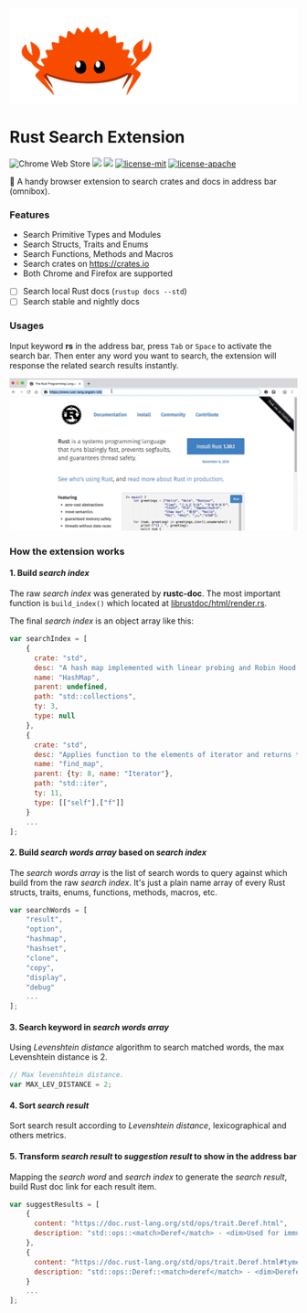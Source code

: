 
![](assets/rustacean.gif)

# Rust Search Extension

![Chrome Web Store](https://img.shields.io/chrome-web-store/v/)
![](https://img.shields.io/badge/stable-1.31.0-yellow.svg)
![](https://img.shields.io/badge/nightly-comming-%23000000.svg)
[![license-mit](https://img.shields.io/badge/license-MIT-blue.svg)](https://github.com/Folyd/rust-search-extension/blob/master/LICENSE-MIT)
[![license-apache](https://img.shields.io/badge/license-Apache-yellow.svg)](https://github.com/Folyd/rust-search-extension/blob/master/LICENSE-APACHE)

🦀 A handy browser extension to search crates and docs in address bar (omnibox).

### Features

- Search Primitive Types and Modules
- Search Structs, Traits and Enums
- Search Functions, Methods and Macros
- Search crates on https://crates.io
- Both Chrome and Firefox are supported
- [ ] Search local Rust docs (`rustup docs --std`) 
- [ ] Search stable and nightly docs

### Usages

Input keyword **rs** in the address bar, press `Tab` or `Space` to activate the search bar. Then enter any word 
you want to search, the extension will response the related search results instantly.

![demonstration.gif](assets/demonstration.gif)

### How the extension works

#### 1. Build *search index*

The raw *search index* was generated by **rustc-doc**. The most important function is `build_index()` which 
located at [librustdoc/html/render.rs](https://github.com/rust-lang/rust/blob/master/src/librustdoc/html/render.rs).

The final *search index* is an object array like this:

```js
var searchIndex = [
    {
      crate: "std",
      desc: "A hash map implemented with linear probing and Robin Hood bucket stealing.",
      name: "HashMap",
      parent: undefined,
      path: "std::collections",
      ty: 3,
      type: null
    },
    {
      crate: "std",
      desc: "Applies function to the elements of iterator and returns the first non-none result.",
      name: "find_map",
      parent: {ty: 8, name: "Iterator"},
      path: "std::iter",
      ty: 11,
      type: [["self"],["f"]]
    }
    ...
];
```
 
#### 2. Build *search words array* based on *search index*

The *search words array* is the list of search words to query against which build from the raw *search index*.
It's just a plain name array of every Rust structs, traits, enums, functions, methods, macros, etc.
```js
var searchWords = [
    "result", 
    "option", 
    "hashmap", 
    "hashset", 
    "clone", 
    "copy", 
    "display", 
    "debug"
    ...
];
```

#### 3. Search keyword in *search words array*

Using *Levenshtein distance* algorithm to search matched words, the max Levenshtein distance is 2.

```js
// Max levenshtein distance.
var MAX_LEV_DISTANCE = 2;
```

#### 4. Sort *search result* 

Sort search result according to *Levenshtein distance*, lexicographical and others metrics.

#### 5. Transform *search result* to *suggestion result* to show in the address bar

Mapping the *search word* and *search index* to generate the *search result*, build Rust doc link for each result item.

```js
var suggestResults = [
    {
      content: "https://doc.rust-lang.org/std/ops/trait.Deref.html",
      description: "std::ops::<match>Deref</match> - <dim>Used for immutable dereferencing operations, like `*v`.</dim>"
    },
    {
      content: "https://doc.rust-lang.org/std/ops/trait.Deref.html#tymethod.deref",
      description: "std::ops::Deref::<match>deref</match> - <dim>Dereferences the value.</dim>"
    }
    ...
];
```

